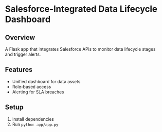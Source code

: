 # Salesforce-Integrated Data Lifecycle Dashboard

## Overview
A Flask app that integrates Salesforce APIs to monitor data lifecycle stages and trigger alerts.

## Features
- Unified dashboard for data assets
- Role-based access
- Alerting for SLA breaches

## Setup
1. Install dependencies
2. Run `python app/app.py`

